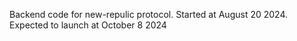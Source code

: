 Backend code for new-repulic protocol.
Started at August 20 2024.
Expected to launch at October 8 2024
